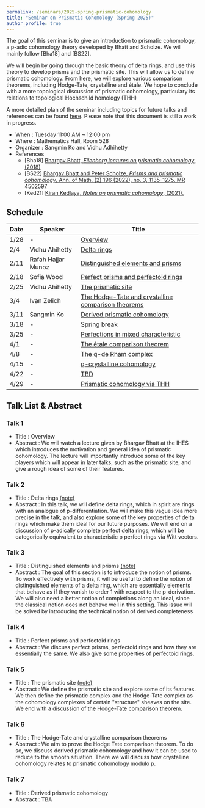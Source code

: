 ```yaml
---
permalink: /seminars/2025-spring-prismatic-cohomology
title: "Seminar on Prismatic Cohomology (Spring 2025)"
author_profile: true
---
```


The goal of this seminar is to give an introduction to prismatic cohomology, a p-adic cohomology theory developed by Bhatt and Scholze. We will mainly follow [Bha18] and [BS22]. 

We will begin by going through the basic theory of delta rings, and use this theory to develop prisms and the prismatic site. This will allow us to define prismatic cohomology. From here, we will explore various comparison theorems, including Hodge-Tate, crystalline and &eacute;tale. We hope to conclude with a more topological discussion of prismatic cohomology, particulary its relations to topological Hochschild homology (THH)

A more detailed plan of the seminar including topics for future talks and references can be found [here](/files/Learning_Seminar_Prismatic_Cohomology_Columbia.pdf). Please note that this document is still a work in progress.


- When : Tuesday 11:00 AM ~ 12:00 pm
- Where : Mathematics Hall, Room 528
- Organizer : Sangmin Ko and Vidhu Adhihetty
- References
    - [Bha18] [Bhargav Bhatt, *Eilenberg lectures on prismatic cohomology*, (2018)](https://websites.umich.edu/~bhattb/teaching/prismatic-columbia/)
    - [BS22] [Bhargav Bhatt and Peter Scholze, *Prisms and prismatic cohomology*, Ann. of Math. (2) 196 (2022), no. 3, 1135–1275. MR 4502597](https://arxiv.org/abs/1905.08229)
    - [Ked21] [Kiran Kedlaya, *Notes on prismatic cohomology*, (2021).](https://kskedlaya.org/prismatic/sec_overview.html)

    
## Schedule

| Date | Speaker | Title |
| ----- | ------- | ----------- |
| 1/28 | - | [Overview](#talk-1)  |
| 2/4 | Vidhu Ahihetty | [Delta rings](#talk-2) |
| 2/11 | Rafah Hajjar Munoz| [Distinguished elements and prisms](#talk-3) |
| 2/18 | Sofia Wood | [Perfect prisms and perfectoid rings](#talk-4) |
| 2/25 | Vidhu Ahihetty | [The prismatic site](#talk-5) |
| 3/4 | Ivan Zelich | [The Hodge-Tate and crystalline comparison theorems](#talk-6) |
| 3/11 | Sangmin Ko | [Derived prismatic cohomology](#talk-7) |
| 3/18 | - | Spring break |
| 3/25 | - | [Perfections in mixed characteristic](#talk-8) |
| 4/1 | - | [The &eacute;tale comparison theorem](#talk-9) |
| 4/8 | - | [The q-de Rham complex](#talk-10) |
| 4/15 | - | [q-crystalline cohomology](#talk-11) |
| 4/22 | - | [TBD](#talk-12) |
| 4/29 | - | [Prismatic cohomology via THH](#talk-13) |

## Talk List & Abstract
### Talk 1
* Title : Overview
* Abstract : We will watch a lecture given by Bhargav Bhatt at the IHES which introduces the motivation and general idea of prismatic cohomology. The lecture will importantly introduce some of the key players which will appear in later talks, such as the prismatic site, and give a rough idea of some of their features.

### Talk 2
* Title : Delta rings [(note)](/files/Delta_Rings.pdf)
* Abstract : In this talk, we will define delta rings, which in spirit are rings with an analogue of p-differentiation. We will make this vague idea more precise in the talk, and also explore some of the key properties of delta rings which make them ideal for our future purposes. We will end on a discussion of p-adically complete perfect delta rings, which will be categorically equivalent to characteristic p perfect rings via Witt vectors.

### Talk 3
* Title : Distinguished elements and prisms [(note)](/files/Prisms.pdf)
* Abstract : The goal of this section is to introduce the notion of prisms. To work effectively with prisms, it will be useful to define the notion of distinguished elements of a delta ring, which are essentially elements that behave as if they vanish to order 1 with respect to the p-derivation. We will also need a better notion of completions along an ideal, since the classical notion does not behave well in this setting. This issue will be solved by introducing the technical notion of derived completeness

### Talk 4
* Title : Perfect prisms and perfectoid rings
* Abstract : We discuss perfect prisms, perfectoid rings and how they are essentially the same. We also give some properties of perfectoid rings.

### Talk 5
* Title : The prismatic site [(note)](/files/The_Prismatic_Site.pdf)
* Abstract : We define the prismatic site and explore some of its features. We then define the prismatic complex and the Hodge-Tate complex as the cohomology complexes of certain "structure" sheaves on the site. We end with a discussion of the Hodge-Tate comparison theorem.

### Talk 6
* Title : The Hodge-Tate and crystalline comparison theorems
* Abstract : We aim to prove the Hodge Tate comparison theorem. To do so, we discuss derived prismatic cohomology and how it can be used to reduce to the smooth situation. There we will discuss how crystalline cohomology relates to prismatic cohomology modulo p.

### Talk 7
* Title : Derived prismatic cohomology
* Abstract : TBA






